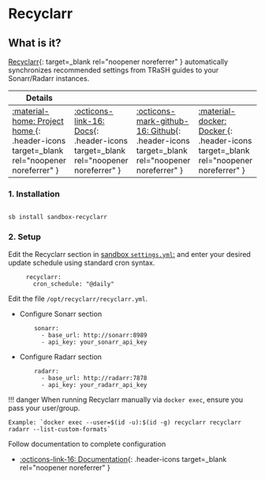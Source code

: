 # Recyclarr

## What is it?

[Recyclarr](https://github.com/recyclarr/recyclarr){: target=_blank rel="noopener noreferrer" } automatically synchronizes recommended settings from TRaSH guides to your Sonarr/Radarr instances.


| Details     |             |             |             |
|-------------|-------------|-------------|-------------|
| [:material-home: Project home ](https://github.com/recyclarr/recyclarr){: .header-icons target=_blank rel="noopener noreferrer" } | [:octicons-link-16: Docs](https://github.com/recyclarr/recyclarr/wiki){: .header-icons target=_blank rel="noopener noreferrer" } | [:octicons-mark-github-16: Github](https://github.com/recyclarr/recyclarr){: .header-icons target=_blank rel="noopener noreferrer" } | [:material-docker: Docker ](https://ghcr.io/recyclarr/recyclarr){: .header-icons target=_blank rel="noopener noreferrer" }|

### 1. Installation

``` shell

sb install sandbox-recyclarr

```

### 2. Setup

Edit the Recyclarr section in [sandbox `settings.yml`:](../settings.md) and enter your desired update schedule using standard cron syntax.

``` { .yaml }
     recyclarr:
       cron_schedule: "@daily"
```

Edit the file `/opt/recyclarr/recyclarr.yml`.

- Configure Sonarr section
  ``` { .yaml }
      sonarr:
        - base_url: http://sonarr:8989
        - api_key: your_sonarr_api_key
  ```

- Configure Radarr section
  ``` { .yaml }
      radarr:
        - base_url: http://radarr:7878
        - api_key: your_radarr_api_key
  ```

!!! danger
    When running Recyclarr manually via `docker exec`, ensure you pass your user/group.
    
    Example: `docker exec --user=$(id -u):$(id -g) recyclarr recyclarr radarr --list-custom-formats`


Follow documentation to complete configuration

- [:octicons-link-16: Documentation](https://github.com/recyclarr/recyclarr/wiki/Configuration-Reference){: .header-icons target=_blank rel="noopener noreferrer" }

